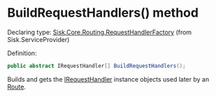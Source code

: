 <!--

Copyrights 2023 Sisk Framework - CypherPotato
Published under MIT license

!!! DO NOT EDIT THIS FILE !!!
This file was generated by a tool in the Sisk package. To edit the information in this documentation,
edit the XML documentation present in the Sisk source code.

-->


# BuildRequestHandlers() method

Declaring type: [Sisk.Core.Routing.RequestHandlerFactory](/read?q=/contents/spec/Sisk.Core.Routing.RequestHandlerFactory.md) (from Sisk.ServiceProvider)


Definition:

```cs
public abstract IRequestHandler[] BuildRequestHandlers();
```

Builds and gets the <a href="/read?q=/contents/spec/Sisk.Core.Routing.IRequestHandler.md">IRequestHandler</a> instance objects used later by an <a href="/read?q=/contents/spec/Sisk.Core.Routing.Route.md">Route</a>.

